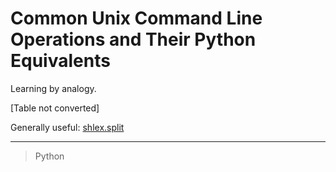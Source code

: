 

Common Unix Command Line Operations and Their Python Equivalents
================================================================

Learning by analogy.

[Table not converted]

Generally useful: [shlex.split](https://docs.python.org/2/library/shlex.html#shlex.split)

* * * * *

> Python
